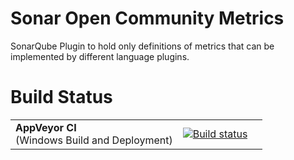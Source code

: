 # Sonar Open Community Metrics
SonarQube Plugin to hold only definitions of metrics that can be implemented by different language plugins. 

# Build Status

|     |     |     |
| --- | --- | --- |
| **AppVeyor CI**<br>(Windows Build and Deployment) | [![Build status](https://ci.appveyor.com/api/projects/status/33huq3evv258tgt2/branch/master?svg=true)](https://ci.appveyor.com/project/ericlemes/sonar-opencommunity-metrics/branch/master) | |
